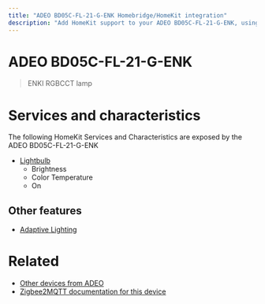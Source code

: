 ```yaml
---
title: "ADEO BD05C-FL-21-G-ENK Homebridge/HomeKit integration"
description: "Add HomeKit support to your ADEO BD05C-FL-21-G-ENK, using Homebridge, Zigbee2MQTT and homebridge-z2m."
---
```

<!---
This file has been GENERATED using src/docgen/docgen.ts
DO NOT EDIT THIS FILE MANUALLY!
-->
# ADEO BD05C-FL-21-G-ENK
> ENKI RGBCCT lamp


# Services and characteristics
The following HomeKit Services and Characteristics are exposed by
the ADEO BD05C-FL-21-G-ENK

* [Lightbulb](../../light.md)
  * Brightness
  * Color Temperature
  * On

## Other features
* [Adaptive Lighting](../../light.md)

# Related
* [Other devices from ADEO](../index.md#adeo)
* [Zigbee2MQTT documentation for this device](https://www.zigbee2mqtt.io/devices/BD05C-FL-21-G-ENK.html)